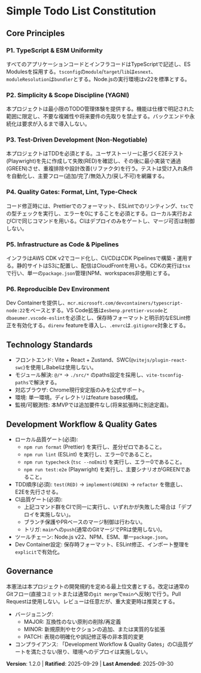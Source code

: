 <!--
Sync Impact Report
- Version change: 1.1.0 → 1.2.0
- Modified principles/sections:
  - Added new principle: P3. Test-Driven Development (Non‑Negotiable)
  - Renumbered former P3..P5 to P4..P6
  - Development Workflow: TDD順序(RED→GREEN→REFACTOR)とE2E必須を明文化
- Added notes: PlaywrightによるE2Eテストを正式スコープ化
- Templates requiring updates:
  ✅ specs/001-todo-n-n/plan.md (version reference updated)
  ✅ specs/001-todo-n-n/tasks.md (version reference updated)
  ✅ .specify/templatesは整合性要変更なし（汎用文言のため）
- Follow-up TODOs: なし
-->

# Simple Todo List Constitution

## Core Principles

### P1. TypeScript & ESM Uniformity

すべてのアプリケーションコードとインフラコードはTypeScriptで記述し、ES Modulesを採用する。`tsconfig`の`module`/`target`/`lib`は`esnext`、`moduleResolution`は`bundler`とする。Node.jsの実行環境はv22を標準とする。

### P2. Simplicity & Scope Discipline (YAGNI)

本プロジェクトは最小限のTODO管理体験を提供する。機能は仕様で明記された範囲に限定し、不要な複雑性や将来要件の先取りを禁止する。バックエンドや永続化は要求が入るまで導入しない。

### P3. Test-Driven Development (Non‑Negotiable)

本プロジェクトはTDDを必須とする。ユーザストーリーに基づくE2Eテスト(Playwright)を先に作成して失敗(RED)を確認し、その後に最小実装で通過(GREEN)させ、重複排除や設計改善(リファクタ)を行う。テストは受け入れ条件を自動化し、主要フロー(追加/完了/無効入力/戻し不可)を網羅する。

### P4. Quality Gates: Format, Lint, Type-Check

コード修正時には、Prettierでのフォーマット、ESLintでのリンティング、`tsc`での型チェックを実行し、エラーを0にすることを必須とする。ローカル実行およびCIで同じコマンドを用いる。CIはデプロイのみをゲートし、マージ可否は制御しない。

### P5. Infrastructure as Code & Pipelines

インフラはAWS CDK v2でコード化し、CI/CDはCDK Pipelinesで構築・運用する。静的サイトはS3に配置し、配信はCloudFrontを用いる。CDKの実行は`tsx`で行い、単一の`package.json`管理(NPM、workspaces非使用)とする。

### P6. Reproducible Dev Environment

Dev Containerを提供し、`mcr.microsoft.com/devcontainers/typescript-node:22`をベースとする。VS Code拡張は`esbenp.prettier-vscode`と`dbaeumer.vscode-eslint`を必須とし、保存時フォーマットと明示的なESLint修正を有効化する。`direnv` featureを導入し、`.envrc`は`.gitignore`対象とする。

## Technology Standards

- フロントエンド: Vite + React + Zustand、SWC(`@vitejs/plugin-react-swc`)を使用しBabelは使用しない。
- モジュール解決: `@/*` → `./src/*` のpaths設定を採用し、`vite-tsconfig-paths`で解決する。
- 対応ブラウザ: Chrome現行安定版のみを公式サポート。
- 環境: 単一環境。ディレクトリはfeature based構成。
- 監視/可観測性: 本MVPでは追加要件なし(将来拡張時に別途定義)。

## Development Workflow & Quality Gates

- ローカル品質ゲート(必須):
  - `npm run format` (Prettier) を実行し、差分ゼロであること。
  - `npm run lint` (ESLint) を実行し、エラー0であること。
  - `npm run typecheck` (`tsc --noEmit`) を実行し、エラー0であること。
  - `npm run test:e2e` (Playwright) を実行し、主要シナリオがGREENであること。
- TDD順序(必須): `test(RED)` → `implement(GREEN)` → `refactor` を徹底し、E2Eを先行させる。
- CI品質ゲート(必須):
  - 上記コマンド群をCIで同一に実行し、いずれかが失敗した場合は「デプロイを実施しない」。
  - ブランチ保護やPRベースのマージ制御は行わない。
  - トリガ: `main`への`push`(通常のGitマージでPRは使用しない)。
- ツールチェーン: Node.js v22、NPM、ESM、単一`package.json`。
- Dev Container設定: 保存時フォーマット、ESLint修正、インポート整理を`explicit`で有効化。

## Governance

本憲法は本プロジェクトの開発規約を定める最上位文書とする。改定は通常のGitフロー(直接コミットまたは通常の`git merge`で`main`へ反映)で行う。Pull Requestは使用しない。レビューは任意だが、重大変更時は推奨とする。

- バージョニング:
  - MAJOR: 互換性のない原則の削除/再定義
  - MINOR: 新規原則やセクションの追加、または実質的な拡張
  - PATCH: 表現の明確化や誤記修正等の非本質的変更
- コンプライアンス: 「Development Workflow & Quality Gates」のCI品質ゲートを満たさない限り、環境へのデプロイは実施しない。

**Version**: 1.2.0 | **Ratified**: 2025-09-29 | **Last Amended**: 2025-09-30
